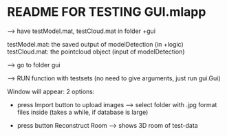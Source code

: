 # README FOR TESTING GUI.mlapp

--> have testModel.mat, testCloud.mat in folder +gui

testModel.mat: the saved output of modelDetection (in +logic)
testCloud.mat: the pointcloud object (input of modelDetection)

--> go to folder gui

--> RUN function with testsets (no need to give arguments, just run gui.Gui)

Window will appear: 2 options: 
- press Import button to upload images --> select folder with .jpg format files inside
(takes a while, if database is large)

- press button Reconstruct Room --> shows 3D room of test-data
   


